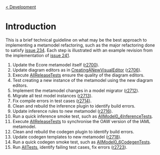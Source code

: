 [< Development](Development.md)

# Introduction #

This is a brief technical guideline on what may be the best approach to implementing a metamodel refactoring, such as the major refactoring done to satisfy [issue 234](https://code.google.com/p/iaml/issues/detail?id=234). Each step is illustrated with an example revision from the implementation of [issue 241](https://code.google.com/p/iaml/issues/detail?id=241).

  1. Update the Ecore metamodel itself ([r2700](https://code.google.com/p/iaml/source/detail?r=2700)).
  1. Update diagram editors as in [CreatingANewVisualEditor](CreatingANewVisualEditor.md) ([r2706](https://code.google.com/p/iaml/source/detail?r=2706)).
  1. Execute [AllReleaseTests](http://code.google.com/p/iaml/source/browse/trunk/org.openiaml.model.tests/src/org/openiaml/model/tests/release/AllReleaseTests.java?r=2315) ensure the quality of the diagram editors.
  1. Test creating a new instance of the metamodel using the new diagram editors.
  1. Implement the metamodel changes in a model migrator ([r2712](https://code.google.com/p/iaml/source/detail?r=2712)).
  1. Migrate all test model instances ([r2713](https://code.google.com/p/iaml/source/detail?r=2713)).
  1. Fix compile errors in test cases ([r2714](https://code.google.com/p/iaml/source/detail?r=2714)).
  1. Clean and rebuild the inference plugin to identify build errors.
  1. Update inference rules to new metamodel ([r2716](https://code.google.com/p/iaml/source/detail?r=2716)).
  1. Run a quick inference smoke test, such as [AllModel0\_4InferenceTests](http://code.google.com/p/iaml/source/browse/trunk/org.openiaml.model.tests/src/org/openiaml/model/tests/inference/model0_4/AllModel0_4InferenceTests.java?r=2710).
  1. Execute [AllReleaseTests](http://code.google.com/p/iaml/source/browse/trunk/org.openiaml.model.tests/src/org/openiaml/model/tests/release/AllReleaseTests.java?r=2315) to synchronise the OAW version of the IAML metamodel.
  1. Clean and rebuild the codegen plugin to identify build errors.
  1. Update codegen templates to new metamodel ([r2718](https://code.google.com/p/iaml/source/detail?r=2718)).
  1. Run a quick codegen smoke test, such as [AllModel0\_6CodegenTests](http://code.google.com/p/iaml/source/browse/trunk/org.openiaml.model.tests/src/org/openiaml/model/tests/codegen/model0_6/AllModel0_6CodegenTests.java?r=2710).
  1. Run [AllTests](http://code.google.com/p/iaml/source/browse/trunk/org.openiaml.model.tests/src/org/openiaml/model/tests/AllTests.java?r=2710), identify failing test cases, fix errors ([r2723](https://code.google.com/p/iaml/source/detail?r=2723)).